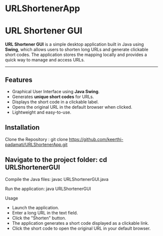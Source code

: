 # URLShortenerApp

# URL Shortener GUI

**URL Shortener GUI** is a simple desktop application built in Java using **Swing**, which allows users to shorten long URLs and generate clickable short codes. The application stores the mapping locally and provides a quick way to manage and access URLs.

---

## Features
- Graphical User Interface using **Java Swing**.  
- Generates **unique short codes** for URLs.  
- Displays the short code in a clickable label.  
- Opens the original URL in the default browser when clicked.  
- Lightweight and easy-to-use.  


## Installation

Clone the Repository :     git clone https://github.com/keerthi-padamati/URLShortenerApp.git

## Navigate to the project folder:  cd URLShortenerGUI

Compile the Java files:  javac URLShortenerGUI.java

Run the application:  java URLShortenerGUI


Usage

- Launch the application.
- Enter a long URL in the text field.
- Click the "Shorten" button.
- The application generates a short code displayed as a clickable link.
- Click the short code to open the original URL in your default browser.
